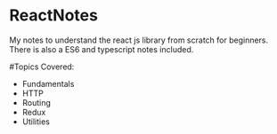 # ReactNotes
My notes to understand the react js library from scratch for beginners. There is also a ES6 and typescript notes included.

#Topics Covered:
- Fundamentals
- HTTP
- Routing
- Redux
- Utilities
